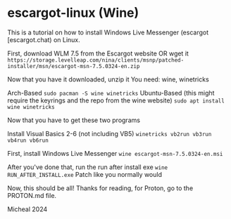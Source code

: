 # escargot-linux (Wine)

This is a tutorial on how to install Windows Live Messenger (escargot [escargot.chat) on Linux.

First, download WLM 7.5 from the Escargot website
OR
wget it
`https://storage.levelleap.com/nina/clients/msnp/patched-installer/msn/escargot-msn-7.5.0324-en.zip`

Now that you have it downloaded, unzip it
You need: wine, winetricks

Arch-Based
`sudo pacman -S wine winetricks`
Ubuntu-Based (this might require the keyrings and the repo from the wine website)
`sudo apt install wine winetricks`

Now that you have to get these two programs

Install Visual Basics 2-6 (not including VB5)
`winetricks vb2run vb3run vb4run vb6run`

First, install Windows Live Messenger
`wine escargot-msn-7.5.0324-en.msi`

After you've done that, run the run after install exe
`wine RUN_AFTER_INSTALL.exe`
Patch like you normally would

Now, this should be all! Thanks for reading, for Proton, go to the PROTON.md file.

Micheal 2024
